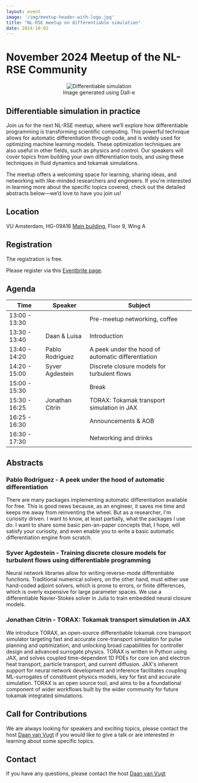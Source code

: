 ```yaml
---
layout: event
image: '/img/meetup-header-with-logo.jpg'
title: "NL-RSE meetup on differentiable simulation"
date: 2024-10-02
---
```


# November 2024 Meetup of the NL-RSE Community
<!--break-->
<figure style="text-align:center">
    <img src="/img/meetups/differentiable-simulation.png"
         alt="Differentiable simulation">
    <figcaption>Image generated using Dall-e
    </figcaption>
</figure>

## Differentiable simulation in practice
Join us for the next NL-RSE meetup, where we’ll explore how differentiable programming is transforming scientific computing. This powerful technique allows for automatic differentiation through code, and is widely used for optimizing machine learning models. These optimization techniques are also useful in other fields, such as physics and control. Our speakers will cover topics from building your own differentiation tools, and using these techniques in fluid dynamics and tokamak simulations.

The meetup offers a welcoming space for learning, sharing ideas, and networking with like-minded researchers and engineers. If you're interested in learning more about the specific topics covered, check out the detailed abstracts below—we’d love to have you join us!

## Location
VU Amsterdam, HG-09A16 
<a href="https://assets-us-01.kc-usercontent.com/d8b6f1f5-816c-005b-1dc1-e363dd7ce9a5/41e9b682-215c-424c-8df8-e0d07d4dc622/2023-12%20Campus%20plattegrond%20ENG.jpg">Main building</a>, Floor 9, Wing A

## Registration
The registration is free.

Please register via this [Eventbrite page](https://www.eventbrite.nl/e/nl-rse-meetup-differentiable-simulation-in-practice-tickets-1037663047107).

## Agenda

| Time | Speaker | Subject |
| --- | ------------ | ------- |
| 13:00 - 13:30 | | Pre-meetup networking, coffee
| 13:30 - 13:40 | Daan & Luisa | Introduction |
| 13:40 - 14:20 | Pablo Rodriguez | A peek under the hood of automatic differentiation |
| 14:20 - 15:00 | Syver Agdestein | Discrete closure models for turbulent flows |
| 15:00 - 15:30 | | Break |
| 15:30 - 16:25 | Jonathan Citrin | TORAX: Tokamak transport simulation in JAX |
| 16:25 - 16:30 | | Announcements & AOB |
| 16:30 - 17:30 | | Networking and drinks |

## Abstracts

### Pablo Rodríguez - A peek under the hood of automatic differentiation
There are many packages implementing automatic differentiation available for free. This is good news because, as an engineer, it saves me time and keeps me away from reinventing the wheel. But as a researcher, I'm curiosity driven. I want to know, at least partially, what the packages I use do. I want to share some basic pen-an-paper concepts that, I hope, will satisfy your curiosity, and even enable you to write a basic automatic differentiation engine from scratch.

### Syver Agdestein - Training discrete closure models for turbulent flows using differentiable programming
Neural network libraries allow for writing reverse-mode differentiable functions.
Traditional numerical solvers, on the other hand, must either use hand-coded adjoint solvers,
which is prone to errors, or finite differences, which is overly expensive for large parameter spaces. We use a differentiable Navier-Stokes solver in Julia to train embedded neural closure models.

### Jonathan Citrin - TORAX: Tokamak transport simulation in JAX
We introduce TORAX, an open-source differentiable tokamak core transport simulator targeting fast and accurate core-transport simulation for pulse planning and optimization, and unlocking broad capabilities for controller design and advanced surrogate physics. TORAX is written in Python using JAX, and solves coupled time-dependent 1D PDEs for core ion and electron heat transport, particle transport, and current diffusion. JAX's inherent support for neural network development and inference facilitates coupling ML-surrogates of constituent physics models, key for fast and accurate simulation. TORAX is an open source tool, and aims to be a foundational component of wider workflows built by the wider community for future tokamak integrated simulations.

## Call for Contributions
We are always looking for speakers and exciting topics, please contact the host [Daan van Vugt](mailto:dvanvugt@ignitioncomputing.com) if you would like to give a talk or are interested in learning about some specific topics.

## Contact
If you have any questions, please contact the host [Daan van Vugt](mailto:dvanvugt@ignitioncomputing.com)
